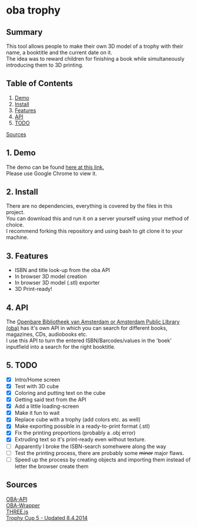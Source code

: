 # oba trophy

## Summary

This tool allows people to make their own 3D model of a trophy with their name, a booktitle and the current date on it.  
The idea was to reward children for finishing a book while simultaneously introducing them to 3D printing.  

## Table of Contents

1. [Demo](#1-Demo)
2. [Install](#2-Install)
3. [Features](#3-Features)
4. [API](#4-API)
5. [TODO](#5-TODO)  

[Sources](#Sources)

## 1. Demo

The demo can be found [here at this link.](https://danielvandevelde.github.io/project-1-1819/)  
Please use Google Chrome to view it.

## 2. Install

There are no dependencies, everything is covered by the files in this project.   
You can download this and run it on a server yourself using your method of choice.   
I recommend forking this repository and using bash to git clone it to your machine.

## 3. Features

- ISBN and title look-up from the oba API
- In browser 3D model creation
- In browser 3D model (.stl) exporter
- 3D Print-ready!

## 4. API

The [Openbare Bibliotheek van Amsterdam or Amsterdam Public LIbrary (oba)](https://www.oba.nl/oba/english.html) has it's own API in which you can search for different books, magazines, CDs, audiobooks etc.  
I use this API to turn the entered ISBN/Barcodes/values in the 'boek' inputfield into a search for the right booktitle.

## 5. TODO

- [x] Intro/Home screen
- [x] Test with 3D cube
- [x] Coloring and putting text on the cube
- [x] Getting said text from the API
- [x] Add a little loading-screen
- [x] Make it fun to wait
- [x] Replace cube with a trophy (add colors etc. as well)
- [x] Make exporting possible in a ready-to-print format (.stl)
- [x] Fix the printing proportions (probably a .obj error)
- [x] Extruding text so it's print-ready even without texture.
- [ ] Apparently I broke the ISBN-search somehwere along the way
- [ ] Test the printing process, there are probably some ~~minor~~ major flaws.
- [ ] Speed up the process by creating objects and importing them instead of letter the browser create them

## Sources
[OBA-API](https://zoeken.oba.nl/?uilang=en)   
[OBA-Wrapper](https://github.com/maanlamp/OBA-wrapper)   
[THREE.js](https://github.com/mrdoob/three.js/)   
[Trophy Cup 5 - Updated 8.4.2014](https://www.thingiverse.com/thing:245340)
